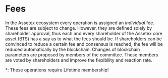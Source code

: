 # Fees

In the Assetex ecosystem every operation is assigned an *individual* fee.
These fees are subject to change. However, they are defined solely by
shareholder approval, thus each and every shareholder of the Assetex core
asset (BTS) has a say as to what the fees should be. If shareholders can be
convinced to reduce a certain fee and consensus is reached, the fee will be
reduced automatically by the blockchain. Changes of blockchain parameters are
proposed by members of the committee. These members are voted by shareholders
and improve the flexibility and reaction rate.

\*: These operations require Lifetime membership!
